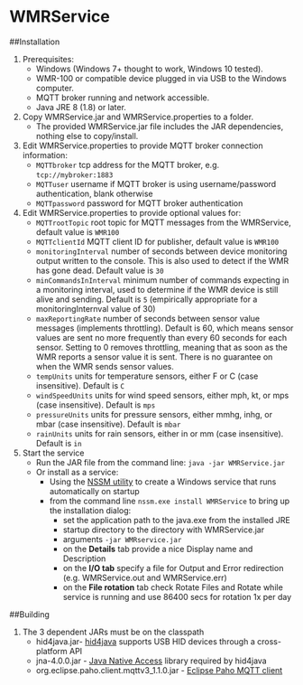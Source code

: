 # WMRService

##Installation
1. Prerequisites:
    * Windows (Windows 7+ thought to work, Windows 10 tested).
    * WMR-100 or compatible device plugged in via USB to the Windows computer.
    * MQTT broker running and network accessible.
    * Java JRE 8 (1.8) or later.
1. Copy WMRService.jar and WMRService.properties to a folder.
    * The provided WMRService.jar file includes the JAR dependencies, nothing else to copy/install.
1. Edit WMRService.properties to provide MQTT broker connection information:
    * `MQTTbroker` tcp address for the MQTT broker, e.g. `tcp://mybroker:1883`
    * `MQTTuser` username if MQTT broker is using username/password authentication, blank otherwise
    * `MQTTpassword` password for MQTT broker authentication
1. Edit WMRService.properties to provide optional values for:
    * `MQTTrootTopic` root topic for MQTT messages from the WMRService, default value is `WMR100`
    * `MQTTclientId` MQTT client ID for publisher, default value is `WMR100`
    * `monitoringInterval` number of seconds between device monitoring output written to the console. This is also used to detect if the WMR has gone dead. Default value is `30`
    * `minCommandsInInterval` minimum number of commands expecting in a monitoring interval, used to determine if the WMR device is still alive and sending. Default is `5` (empirically appropriate for a monitoringInternval value of 30)
    * `maxReportingRate` number of seconds between sensor value messages (implements throttling). Default is 60, which means sensor values are sent no more frequently than every 60 seconds for each sensor. Setting to 0 removes throttling, meaning that as soon as the WMR reports a sensor value it is sent. There is no guarantee on when the WMR sends sensor values.
    * `tempUnits` units for temperature sensors, either F or C (case insensitive). Default is `C`
    * `windSpeedUnits` units for wind speed sensors, either mph, kt, or mps (case insensitive). Default is `mps`
    * `pressureUnits` units for pressure sensors, either mmhg, inhg, or mbar (case insensitive). Default is `mbar`
    * `rainUnits` units for rain sensors, either in or mm (case insensitive). Default is `in`
1. Start the service
    * Run the JAR file from the command line: `java -jar WMRService.jar`
     * Or install as a service:
        * Using the [NSSM utility](https://nssm.cc/) to create a Windows service that runs automatically on startup
        * from the command line `nssm.exe install WMRService` to bring up the installation dialog:
            * set the application path to the java.exe from the installed JRE
            * startup directory to the directory with WMRService.jar
            * arguments `-jar WMRservice.jar`
            * on the __Details__ tab provide a nice Display name and Description
            * on the __I/O tab__ specify a file for Output and Error redirection (e.g. WMRService.out and WMRService.err)
            * on the __File rotation__ tab check Rotate Files and Rotate while service is running and use 86400 secs for rotation 1x per day		   

##Building
1. The 3 dependent JARs must be on the classpath
    * hid4java.jar- [hid4java](http://github.com/gary-rowe/hid4java) supports USB HID devices through a cross-platform API
    * jna-4.0.0.jar - [Java Native Access](https://github.com/java-native-access/jna) library required by hid4java
    * org.eclipse.paho.client.mqttv3_1.1.0.jar - [Eclipse Paho MQTT client](https://eclipse.org/paho/clients/java/)
    
